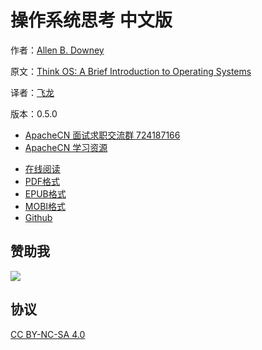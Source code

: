 # 操作系统思考 中文版

作者：[Allen B. Downey](http://greenteapress.com/wp/)

原文：[Think OS: A Brief Introduction to Operating Systems](http://greenteapress.com/thinkos/html/index.html)

译者：[飞龙](https://github.com/)

版本：0.5.0

* [ApacheCN 面试求职交流群 724187166](https://jq.qq.com/?_wv=1027&k=54ujcL3)
* [ApacheCN 学习资源](http://www.apachecn.org/)

<!--break-->

+ [在线阅读](https://www.gitbook.com/book/wizardforcel/think-os/details)
+ [PDF格式](https://www.gitbook.com/download/pdf/book/wizardforcel/think-os)
+ [EPUB格式](https://www.gitbook.com/download/epub/book/wizardforcel/think-os)
+ [MOBI格式](https://www.gitbook.com/download/mobi/book/wizardforcel/think-os)
+ [Github](https://github.com/wizardforcel/think-os-zh)

## 赞助我

![](img/qr_alipay.png)

## 协议

[CC BY-NC-SA 4.0](http://creativecommons.org/licenses/by-nc-sa/4.0/)
